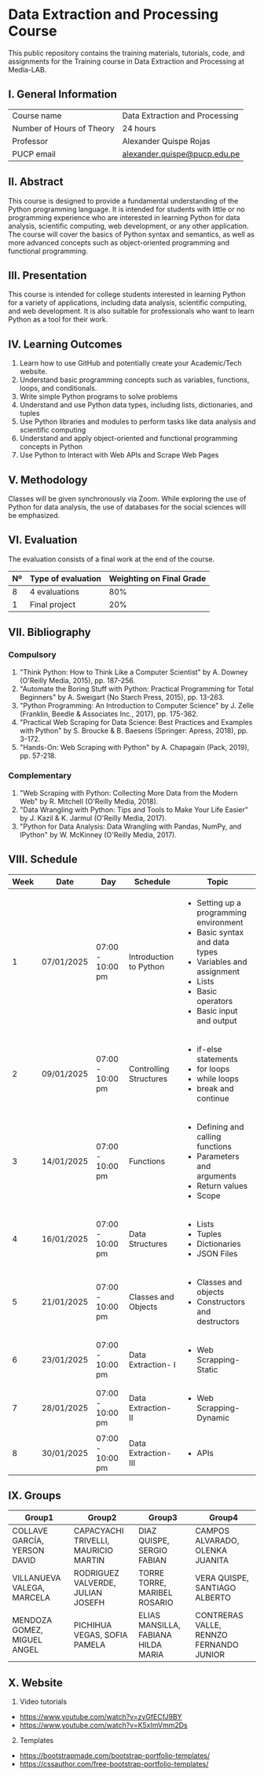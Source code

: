 # Data Extraction and Processing Course

This public repository contains the training materials, tutorials, code, and assignments for the Training course in Data Extraction and Processing at Media-LAB.

## I. General Information

|  | | 
|:-------------------|---|
| Course name | Data Extraction and Processing | 
| Number of Hours of Theory | 24 hours |
| Professor | Alexander Quispe Rojas |
| PUCP email | alexander.quispe@pucp.edu.pe |


## II. Abstract

This course is designed to provide a fundamental understanding of the Python programming language. It is intended for students with little or no programming experience who are interested in learning Python for data analysis, scientific computing, web development, or any other application. The course will cover the basics of Python syntax and semantics, as well as more advanced concepts such as object-oriented programming and functional programming.

## III. Presentation

This course is intended for college students interested in learning Python for a variety of applications, including data analysis, scientific computing, and web development. It is also suitable for professionals who want to learn Python as a tool for their work.

## IV. Learning Outcomes

1.	Learn how to use GitHub and potentially create your Academic/Tech website.
2.	Understand basic programming concepts such as variables, functions, loops, and conditionals.
3.	Write simple Python programs to solve problems
4.	Understand and use Python data types, including lists, dictionaries, and tuples
5.	Use Python libraries and modules to perform tasks like data analysis and scientific computing
6.	Understand and apply object-oriented and functional programming concepts in Python
7.	Use Python to Interact with Web APIs and Scrape Web Pages

## V. Methodology

Classes will be given synchronously via Zoom. While exploring the use of Python for data analysis, the use of databases for the social sciences will be emphasized.

## VI. Evaluation

The evaluation consists of a final work at the end of the course.

| Nº | Type of evaluation | Weighting on Final Grade |
|:-------------------|---| ---|
| 8 | 4 evaluations | 80% |
| 1 | Final project | 20%|

## VII. Bibliography

### Compulsory

1.	"Think Python: How to Think Like a Computer Scientist" by A. Downey (O'Reilly Media, 2015), pp. 187-256.
2.	"Automate the Boring Stuff with Python: Practical Programming for Total Beginners" by A. Sweigart (No Starch Press, 2015), pp. 13-263.
3.	"Python Programming: An Introduction to Computer Science" by J. Zelle (Franklin, Beedle & Associates Inc., 2017), pp. 175-362.
4.	"Practical Web Scraping for Data Science: Best Practices and Examples with Python" by S. Broucke & B. Baesens (Springer: Apress, 2018), pp. 3-172.
5.	"Hands-On: Web Scraping with Python" by A. Chapagain (Pack, 2019), pp. 57-218.

### Complementary

1. "Web Scraping with Python: Collecting More Data from the Modern Web" by R. Mitchell (O'Reilly Media, 2018).
2. "Data Wrangling with Python: Tips and Tools to Make Your Life Easier" by J. Kazil & K. Jarmul (O'Reilly Media, 2017).
3. "Python for Data Analysis: Data Wrangling with Pandas, NumPy, and IPython" by W. McKinney (O'Reilly Media, 2017).

## VIII. Schedule

|Week|Date|Day|Schedule|Topic|
|---|---|---|---|---|
|1|07/01/2025|07:00 - 10:00 pm| Introduction to Python| <ul>  <li>Setting up a programming environment</li>   <li>Basic syntax and data types</li>   <li>Variables and assignment </li> <li>Lists</li>   <li>Basic operators</li>   <li>Basic input and output </li> </ul>   
|2|09/01/2025|07:00 - 10:00 pm| Controlling Structures | <ul>  <li> if-else statements </li>   <li>for loops</li>   <li>while loops </li> <li> break and continue </li> </ul>      
|3|14/01/2025|07:00 - 10:00 pm | Functions| <ul>  <li> Defining and calling functions </li>   <li> Parameters and arguments</li>   <li> Return values</li> <li> Scope </li> </ul>    
|4|16/01/2025|07:00 - 10:00 pm| Data Structures| <ul>  <li>Lists </li>  <li>Tuples </li>  <li>Dictionaries </li>  <li>JSON Files </li>  </ul>   
|5|21/01/2025|07:00 - 10:00 pm| Classes and Objects| <ul>   <li>Classes and objects </li>   <li>Constructors and destructors </li>  </ul> 
|6|23/01/2025|07:00 - 10:00 pm| Data Extraction- I| <ul>  <li> Web Scrapping- Static </li>   </ul> 
|7|28/01/2025|07:00 - 10:00 pm| Data Extraction- II| <ul>  <li> Web Scrapping- Dynamic </li>   </ul> 
|8|30/01/2025|07:00 - 10:00 pm| Data Extraction- III| <ul>  <li> APIs </li>   </ul> 


## IX. Groups


| Group1                           | Group2                             | Group3                              | Group4                            |
| -------------------------------- | ---------------------------------- | ----------------------------------- | --------------------------------- | 
| COLLAVE GARCÍA, YERSON DAVID    | CAPACYACHI TRIVELLI, MAURICIO MARTIN |	DIAZ QUISPE, SERGIO FABIAN       | 	CAMPOS ALVARADO, OLENKA JUANITA       | 
| VILLANUEVA VALEGA, MARCELA     | RODRIGUEZ VALVERDE, JULIAN JOSEFH    | TORRE TORRE, MARIBEL ROSARIO         | VERA QUISPE, SANTIAGO ALBERTO       | 
| MENDOZA GOMEZ, MIGUEL ANGEL | PICHIHUA VEGAS, SOFIA PAMELA       | ELIAS MANSILLA, FABIANA HILDA MARIA      | CONTRERAS VALLE, RENNZO FERNANDO JUNIOR |


## X. Website

1. Video tutorials
- https://www.youtube.com/watch?v=zyGfECfJ9BY
- https://www.youtube.com/watch?v=K5xImVmm2Ds


2. Templates
- https://bootstrapmade.com/bootstrap-portfolio-templates/
- https://cssauthor.com/free-bootstrap-portfolio-templates/





